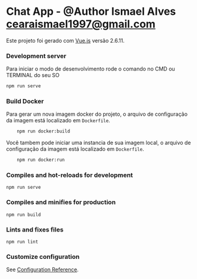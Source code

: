 # Chat App - @Author Ismael Alves <cearaismael1997@gmail.com>
Este projeto foi gerado com [Vue.js](https://vuejs.org/) versão 2.6.11.

### Development server
Para iniciar o modo de desenvolvimento rode o comando no CMD ou TERMINAL do seu SO
``` sh
npm run serve
```
### Build Docker
Para gerar um nova imagem docker do projeto, o arquivo de configuração da imagem está  localizado em `Dockerfile`.
``` sh
    npm run docker:build
```
Você tambem pode iniciar uma instancia de sua imagem local, o arquivo de configuração da imagem está  localizado em `Dockerfile`.
``` sh
    npm run docker:run
```
### Compiles and hot-reloads for development
```
npm run serve
```

### Compiles and minifies for production
```
npm run build
```

### Lints and fixes files
```
npm run lint
```

### Customize configuration
See [Configuration Reference](https://cli.vuejs.org/config/).
